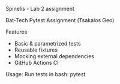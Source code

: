 Spinelis - Lab 2 assignment

Bat-Tech Pytest Assignment
(Tsakalos Geo)

Features
- Basic & parametrized tests
- Reusable fixtures
- Mocking external dependencies
- GitHub Actions CI

Usage:
Run tests in bash:
    pytest
